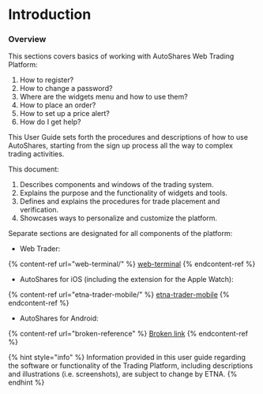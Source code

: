 # Introduction

### Overview

This sections covers basics of working with AutoShares Web Trading Platform:

1. How to register?
2. How to change a password?
3. Where are the widgets menu and how to use them?&#x20;
4. How to place an order?&#x20;
5. How to set up a price alert?
6. How do I get help?&#x20;

This User Guide sets forth the procedures and descriptions of how to use AutoShares, starting from the sign up process all the way to complex trading activities.&#x20;

This document:

1. Describes components and windows of the trading system.
2. Explains the purpose and the functionality of widgets and tools.
3. Defines and explains the procedures for trade placement and verification.&#x20;
4. Showcases ways to personalize and customize the platform.

Separate sections are designated for all components of the platform:

* Web Trader:

{% content-ref url="web-terminal/" %}
[web-terminal](web-terminal/)
{% endcontent-ref %}

* AutoShares for iOS (including the extension for the Apple Watch):

{% content-ref url="etna-trader-mobile/" %}
[etna-trader-mobile](etna-trader-mobile/)
{% endcontent-ref %}

* AutoShares for Android:

{% content-ref url="broken-reference" %}
[Broken link](broken-reference)
{% endcontent-ref %}

{% hint style="info" %}
Information provided in this user guide regarding the software or functionality of the Trading Platform, including descriptions and illustrations (i.e. screenshots), are subject to change by ETNA.
{% endhint %}

###

